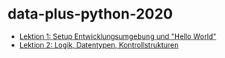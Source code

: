 # data-plus-python-2020

- [Lektion 1: Setup Entwicklungsumgebung und "Hello World"](lektion1/)
- [Lektion 2: Logik, Datentypen, Kontrollstrukturen](lektion2/)
